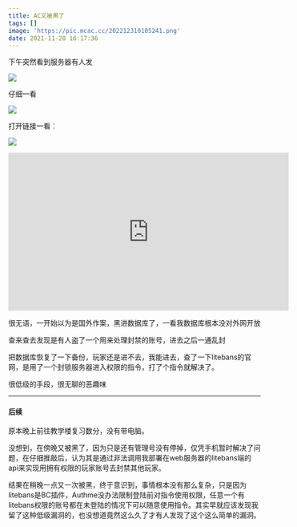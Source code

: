 ```yaml
---
title: AC又被黑了
tags: []
image: 'https://pic.mcac.cc/202212310105241.png'
date: 2021-11-28 16:17:36
---
```


下午突然看到服务器有人发

![](https://pic.mcac.cc/202212310104240.png)

仔细一看

![](https://pic.mcac.cc/202212310104990.png)

打开链接一看：

![](https://pic.mcac.cc/202212310105241.png)

<iframe width="560" height="315" src="https://www.youtube.com/embed/dQw4w9WgXcQ" title="YouTube video player" frameborder="0" allow="accelerometer; autoplay; clipboard-write; encrypted-media; gyroscope; picture-in-picture" allowfullscreen></iframe>

很无语，一开始以为是国外作案，黑进数据库了，一看我数据库根本没对外网开放

查来查去发现是有人盗了一个用来处理封禁的账号，进去之后一通乱封

把数据库恢复了一下备份，玩家还是进不去，我能进去，查了一下litebans的官网，是用了一个封锁服务器进入权限的指令，打了个指令就解决了。

很低级的手段，很无聊的恶趣味

---

#### 后续

原本晚上前往教学楼复习数分，没有带电脑。

没想到，在傍晚又被黑了，因为只是还有管理号没有停掉，仅凭手机暂时解决了问题，在仔细推敲后，认为其是通过非法调用我部署在web服务器的litebans端的api来实现用拥有权限的玩家账号去封禁其他玩家。

结果在稍晚一点又一次被黑，终于意识到，事情根本没有那么复杂，只是因为litebans是BC插件，Authme没办法限制登陆前对指令使用权限，任意一个有litebans权限的账号都在未登陆的情况下可以随意使用指令。其实早就应该发现我留了这种低级漏洞的，也没想道竟然这么久了才有人发现了这个这么简单的漏洞。


